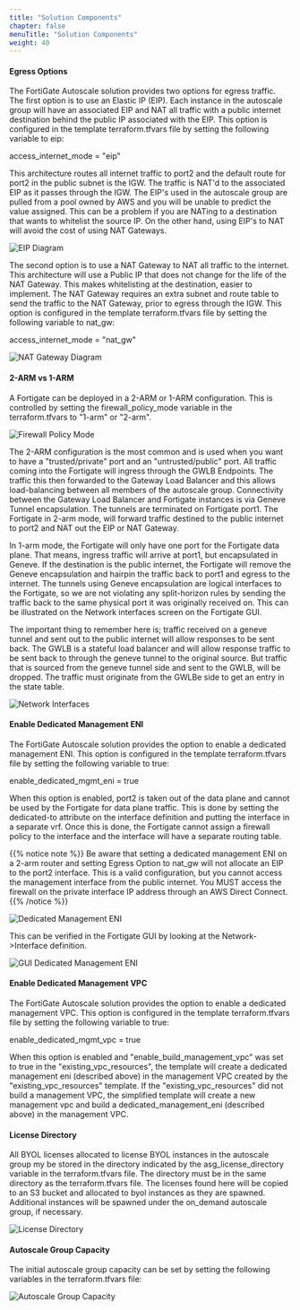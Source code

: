 ```yaml
---
title: "Solution Components"
chapter: false
menuTitle: "Solution Components"
weight: 40
---
```


#### Egress Options

The FortiGate Autoscale solution provides two options for egress traffic. The first option is to use an Elastic IP (EIP). Each instance in the autoscale group will have an associated EIP and NAT all traffic with a public internet destination behind the public IP associated with the EIP. This option is configured in the template terraform.tfvars file by setting the following variable to eip:

access_internet_mode = "eip"

This architecture routes all internet traffic to port2 and the default route for port2 in the public subnet is the IGW. The traffic is NAT'd to the associated EIP as it passes through the IGW. The EIP's used in the autoscale group are pulled from a pool owned by AWS and you will be unable to predict the value assigned. This can be a problem if you are NATing to a destination that wants to whitelist the source IP. On the other hand, using EIP's to NAT will avoid the cost of using NAT Gateways. 

![EIP Diagram](eip-diagram.png)

The second option is to use a NAT Gateway to NAT all traffic to the internet. This architecture will use a Public IP that does not change for the life of the NAT Gateway. This makes whitelisting at the destination, easier to implement. The NAT Gateway requires an extra subnet and route table to send the traffic to the NAT Gateway, prior to egress through the IGW. This option is configured in the template terraform.tfvars file by setting the following variable to nat_gw:

access_internet_mode = "nat_gw"

![NAT Gateway Diagram](nat-gw-diagram.png)

#### 2-ARM vs 1-ARM

A Fortigate can be deployed in a 2-ARM or 1-ARM configuration. This is controlled by setting the firewall_policy_mode variable in the terraform.tfvars to "1-arm" or "2-arm". 

![Firewall Policy Mode](firewall-mode.png)

The 2-ARM configuration is the most common and is used when you want to have a "trusted/private" port and an "untrusted/public" port. All traffic coming into the Fortigate will ingress through the GWLB Endpoints. The traffic this then forwarded to the Gateway Load Balancer and this allows load-balancing between all members of the autoscale group. Connectivity between the Gateway Load Balancer and Fortigate instances is via Geneve Tunnel encapsulation. The tunnels are terminated on Fortigate port1. The Fortigate in 2-arm mode, will forward traffic destined to the public internet to port2 and NAT out the EIP or NAT Gateway. 

In 1-arm mode, the Fortigate will only have one port for the Fortigate data plane. That means, ingress traffic will arrive at port1, but encapsulated in Geneve. If the destination is the public internet, the Fortigate will remove the Geneve encapsulation and hairpin the traffic back to port1 and egress to the internet. The tunnels using Geneve encapsulation are logical interfaces to the Fortigate, so we are not violating any split-horizon rules by sending the traffic back to the same physical port it was originally received on. This can be illustrated on the Network interfaces screen on the Fortigate GUI. 

The important thing to remember here is; traffic received on a geneve tunnel and sent out to the public internet will allow responses to be sent back. The GWLB is a stateful load balancer and will allow response traffic to be sent back to through the geneve tunnel to the original source. But traffic that is sourced from the geneve tunnel side and sent to the GWLB, will be dropped. The traffic must originate from the GWLBe side to get an entry in the state table.

![Network Interfaces](interfaces.png)

#### Enable Dedicated Management ENI

The FortiGate Autoscale solution provides the option to enable a dedicated management ENI. This option is configured in the template terraform.tfvars file by setting the following variable to true:

enable_dedicated_mgmt_eni = true

When this option is enabled, port2 is taken out of the data plane and cannot be used by the Fortigate for data plane traffic. This is done by setting the dedicated-to attribute on the interface definition and putting the interface in a separate vrf. Once this is done, the Fortigate cannot assign a firewall policy to the interface and the interface will have a separate routing table. 

{{% notice note %}}
Be aware that setting a dedicated management ENI on a 2-arm router and setting Egress Option to nat_gw will not allocate an EIP to the port2 interface. This is a valid configuration, but you cannot access the management interface from the public internet. You MUST access the firewall on the private interface IP address through an AWS Direct Connect. 
{{% /notice %}}

![Dedicated Management ENI](management-eni.png)

This can be verified in the Fortigate GUI by looking at the Network->Interface definition. 

![GUI Dedicated Management ENI](management-eni-gui.png)

#### Enable Dedicated Management VPC

The FortiGate Autoscale solution provides the option to enable a dedicated management VPC. This option is configured in the template terraform.tfvars file by setting the following variable to true:

enable_dedicated_mgmt_vpc = true

When this option is enabled and "enable_build_management_vpc" was set to true in the "existing_vpc_resources", the template will create a dedicated management eni (described above) in the management VPC created by the "existing_vpc_resources" template. If the "existing_vpc_resources" did not build a management VPC, the simplified template will create a new management vpc and build a dedicated_management_eni (described above) in the management VPC. 

#### License Directory

All BYOL licenses allocated to license BYOL instances in the autoscale group my be stored in the directory indicated by the asg_license_directory variable in the terraform.tfvars file. The directory must be in the same directory as the terraform.tfvars file. The licenses found here will be copied to an S3 bucket and allocated to byol instances as they are spawned. Additional instances will be spawned under the on_demand autoscale group, if necessary. 

![License Directory](license-directory.png)

#### Autoscale Group Capacity

The initial autoscale group capacity can be set by setting the following variables in the terraform.tfvars file:

![Autoscale Group Capacity](asg-group-capacity.png)
